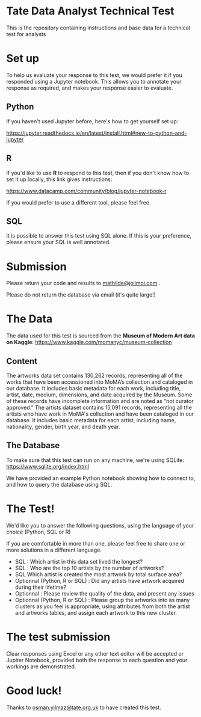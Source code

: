 # Tate Data Analyst Technical Test
This is the repository containing instructions and base data for a technical test for analysts 

# Set up

To help us evaluate your response to this test, we would prefer it if you responded using a Jupyter notebook. This allows you to annotate your response as required, and makes your response easier to evaluate.

## Python
If you haven't used Jupyter before, here's how to get yourself set up:

https://jupyter.readthedocs.io/en/latest/install.html#new-to-python-and-jupyter

## R
If you'd like to use **R** to respond to this test, then if you don't know how to set it up locally, this link gives instructions:

https://www.datacamp.com/community/blog/jupyter-notebook-r

If you would prefer to use a different tool, please feel free.

## SQL

It is possible to answer this test using SQL alone. If this is your preference, please ensure your SQL is well annotated. 


# Submission

Please return your code and results to mathilde@jolimoi.com .  


Please do not return the database via email (it's quite large!)

# The Data

The data used for this test is sourced from the **Museum of Modern Art data on Kaggle**: https://www.kaggle.com/momanyc/museum-collection

## Content

The artworks data set contains 130,262 records, representing all of the works that have been accessioned into MoMA’s collection and cataloged in our database. It includes basic metadata for each work, including title, artist, date, medium, dimensions, and date acquired by the Museum. Some of these records have incomplete information and are noted as “not curator approved.” The artists dataset contains 15,091 records, representing all the artists who have work in MoMA's collection and have been cataloged in our database. It includes basic metadata for each artist, including name, nationality, gender, birth year, and death year.

## The Database

To make sure that this test can run on any machine, we're using SQLite: https://www.sqlite.org/index.html

We have provided an example Python notebook showing how to connect to, and how to query the database using SQL. 

# The Test!

We'd like you to answer the following questions, using the language of your choice (Python, SQL or R)

If you are comfortable in more than one, please feel free to share one or more solutions in a different language. 

* SQL : Which artist in this data set lived the longest?
* SQL : Who are the top 10 artists by the number of artworks?
* SQL Which artist is created the most artwork by total surface area?
* Optionnal (Python, R or SQL) : Did any artists have artwork acquired during their lifetime?
* Optionnal : Please review the quality of the data, and present any issues
* Optionnal (Python, R or SQL)  : Please group the artworks into as many clusters as you feel is appropriate, using attributes from both the artist and artworks tables, and assign each artwork to this new cluster. 

# The test submission

Clear responses using Excel or any other text editor will be accepted or Jupiter Notebook, provided both the response to each question and your workings are demonstrated.

# Good luck!

Thanks to osman.yilmaz@tate.org.uk to have created this test.
